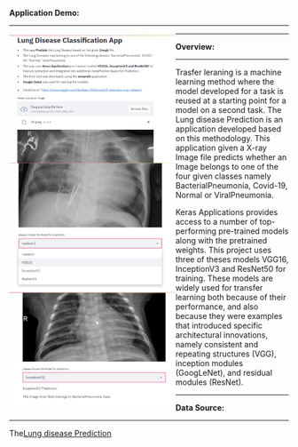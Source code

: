 <b>Application Demo:</b>
<hr/>
<div>
<img src="https://github.com/J-R-1/J-R-1/blob/main/Transfer%20Learning/Lung%20Disease%20Prediction/Screenshot%20(164).png" width="300" style="float: left;" />

<img src="https://github.com/J-R-1/J-R-1/blob/main/Transfer%20Learning/Lung%20Disease%20Prediction/Screenshot%20(165).png" width="300" style="float: left;" />

<img src="https://github.com/J-R-1/J-R-1/blob/main/Transfer%20Learning/Lung%20Disease%20Prediction/Screenshot%20(166).png" width="300" style="float: left;" />
</div>
<hr/>

<b>Overview:</b>
<hr />

Trasfer leraning is a machine learning method where the model developed for a task is reused at a starting point for a model on a second task. The Lung disease Prediction is an application developed based on this methodology. This application given a X-ray Image file predicts 
whether an Image belongs to one of the four given classes namely BacterialPneumonia, Covid-19, Normal or ViralPneumonia.<br/>

Keras Applications provides access to a number of top-performing pre-trained models along with the pretrained weights.
This project uses three of theses models VGG16, InceptionV3 and ResNet50 for training. These models are widely used for transfer learning both because of their performance,
and also because they were examples that introduced specific architectural innovations, namely consistent and repeating structures (VGG), inception modules (GoogLeNet), and residual modules (ResNet).
<hr/>

<b>Data Source:</b>
<hr/>
The<a href="https://www.kaggle.com/darshan1504/covid19-detection-xray-dataset/">Lung disease Prediction</a>


